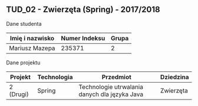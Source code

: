 ## TUD_02 - Zwierzęta (Spring) - 2017/2018 ##

Dane studenta

| Imię i nazwisko   | Numer Indeksu | Grupa |
|-------------------|---------------|-------|
| Mariusz Mazepa    | 235371        | 2     |

Dane projektu

| Projekt   | Technologia | Przedmiot                                     | Dziedzina |
|-----------|-------------|-----------------------------------------------|-----------|
| 2 (Drugi) | Spring      | Technologie utrwalania danych dla języka Java | Zwierzęta |
